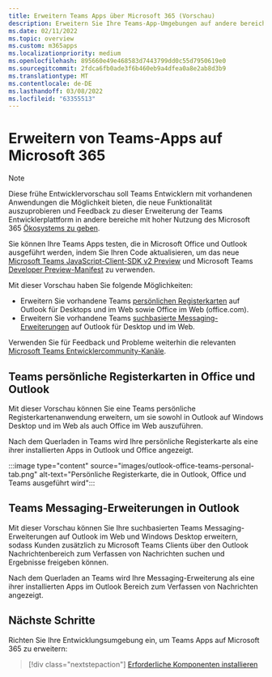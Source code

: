 ```yaml
---
title: Erweitern Teams Apps über Microsoft 365 (Vorschau)
description: Erweitern Sie Ihre Teams-App-Umgebungen auf andere bereiche mit hoher Nutzung von Microsoft 365
ms.date: 02/11/2022
ms.topic: overview
ms.custom: m365apps
ms.localizationpriority: medium
ms.openlocfilehash: 895660e49e468583d7443799dd0c55d7950619e0
ms.sourcegitcommit: 2fdca6fb0ade3f6b460eb9a4dfea0a8e2ab8d3b9
ms.translationtype: MT
ms.contentlocale: de-DE
ms.lasthandoff: 03/08/2022
ms.locfileid: "63355513"
---
```

# <a name="extend-teams-apps-across-microsoft-365"></a>Erweitern von Teams-Apps auf Microsoft 365

> [!NOTE]
> Diese frühe Entwicklervorschau soll Teams Entwicklern mit vorhandenen Anwendungen die Möglichkeit bieten, die neue Funktionalität auszuprobieren und Feedback zu dieser Erweiterung der Teams Entwicklerplattform in andere bereiche mit hoher Nutzung des Microsoft 365 [Ökosystems zu geben](/microsoftteams/platform/feedback).

Sie können Ihre Teams Apps testen, die in Microsoft Office und Outlook ausgeführt werden, indem Sie Ihren Code aktualisieren, um das neue [Microsoft Teams JavaScript-Client-SDK v2 Preview](using-teams-client-sdk-preview.md) und Microsoft Teams [Developer Preview-Manifest](../resources/schema/manifest-schema-dev-preview.md) zu verwenden.

Mit dieser Vorschau haben Sie folgende Möglichkeiten:

- Erweitern Sie vorhandene Teams [persönlichen Registerkarten](/microsoftteams/platform/tabs/how-to/create-personal-tab) auf Outlook für Desktops und im Web sowie Office im Web (office.com).
- Erweitern Sie vorhandene Teams [suchbasierte Messaging-Erweiterungen](/microsoftteams/platform/messaging-extensions/how-to/search-commands/define-search-command) auf Outlook für Desktop und im Web.

Verwenden Sie für Feedback und Probleme weiterhin die relevanten [Microsoft Teams Entwicklercommunity-Kanäle](/microsoftteams/platform/feedback).

## <a name="teams-personal-tabs-in-office-and-outlook"></a>Teams persönliche Registerkarten in Office und Outlook

Mit dieser Vorschau können Sie eine Teams persönliche Registerkartenanwendung erweitern, um sie sowohl in Outlook auf Windows Desktop und im Web als auch Office im Web auszuführen.

Nach dem Querladen in Teams wird Ihre persönliche Registerkarte als eine ihrer installierten Apps in Outlook und Office angezeigt.

:::image type="content" source="images/outlook-office-teams-personal-tab.png" alt-text="Persönliche Registerkarte, die in Outlook, Office und Teams ausgeführt wird":::

## <a name="teams-messaging-extensions-in-outlook"></a>Teams Messaging-Erweiterungen in Outlook

Mit dieser Vorschau können Sie Ihre suchbasierten Teams Messaging-Erweiterungen auf Outlook im Web und Windows Desktop erweitern, sodass Kunden zusätzlich zu Microsoft Teams Clients über den Outlook Nachrichtenbereich zum Verfassen von Nachrichten suchen und Ergebnisse freigeben können.

Nach dem Querladen an Teams wird Ihre Messaging-Erweiterung als eine ihrer installierten Apps im Outlook Bereich zum Verfassen von Nachrichten angezeigt.

## <a name="next-steps"></a>Nächste Schritte

Richten Sie Ihre Entwicklungsumgebung ein, um Teams Apps auf Microsoft 365 zu erweitern:

> [!div class="nextstepaction"]
> [Erforderliche Komponenten installieren](prerequisites.md)
